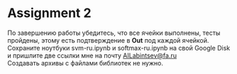 # Assignment 2  
По завершению работы убедитесь, что все ячейки выполнены, тесты пройдены, этому есть подтверждение в **Out** под каждой ячейкой.  
Сохраните ноутбуки  svm-ru.ipynb и softmax-ru.ipynb на свой Google Disk и пришлите две ссылки мне на почту AILabintsev@fa.ru  
Создавать архивы с файлами библиотек не нужно.  
